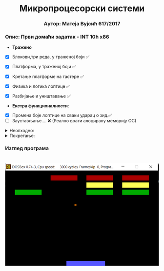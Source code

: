 <h1 align=center>Микропроцесорски системи</h1>
<h3 align="center"> Aутор: Матеја Вујсић 617/2017</h3>

### Oпис: Први домаћи задатак - INT 10h x86
<div align="left" markdown="1">

- **Тражено**
- [x] Блокови,три реда, у траженој боји ✅
- [x] Платформа, у траженој боји ✅
- [x] Kретање платформе на тастере ✅
- [x] Физика и логика лоптице ✅
- [x] Разбијање и уништавање ✅


- **Екстра функционалности**:
- [x] Промена боје лоптице на сваки ударац о зид.✅
- [ ] Заустављање.... ❌  (Реално врати алоцирану меморију ОС)

</div>
<details>
<summary>Неопходно:</summary>
<ul>
<li>DosBox - x86 емулатор за ОС који нативно не покрећу DOS програме. https://www.dosbox.com/ </li>
<li>Masm/Tasm -DOS компајлери за assembly програме.</li>
<li>Link -програм за претварање .оbj у .еxe</li>
</ul>
</details>

<details><summary>Покретање:</summary>
<div markodown="1">
  
- **сместити .аsm фајл репоа у фолдер са изнад наведеним (2) (3).**
- **покренути DosBox** 
- **секвенцијално покренути следеће наредбе**
``` bat
mount c: <путања_до_фолдера>
c:
masm /a <име>.ASM
link <име>.OBJ
<ime>.EXE
```
</div>
</details>

### Изглед програма
<div align="center">
<h1 align="center"><img src="https://github.com/mVujsic/mv-mips-2020/blob/master/snaps/gameplay.png" alt="Gameplay" /></h1>
</div>


